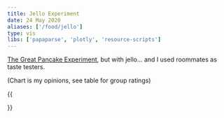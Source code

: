 ```yaml
---
title: Jello Experiment
date: 24 May 2020
aliases: ['/food/jello']
type: vis
libs: ['papaparse', 'plotly', 'resource-scripts']
---
```

[The Great Pancake Experiment](/pancake), but with jello... and I used roommates as taste testers.

<!--more-->

(Chart is my opinions, see table for group ratings)

{{<div id="do-vis-here">}}
